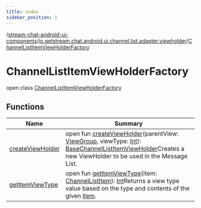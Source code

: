 ```yaml
---
title: index
sidebar_position: 1
---
```

/[stream-chat-android-ui-components](../../index.md)/[io.getstream.chat.android.ui.channel.list.adapter.viewholder](../index.md)/[ChannelListItemViewHolderFactory](index.md)  
  
  
  
# ChannelListItemViewHolderFactory  
open class [ChannelListItemViewHolderFactory](index.md)  
  
## Functions  
  
|  Name |  Summary | 
|---|---|
| <a name="io.getstream.chat.android.ui.channel.list.adapter.viewholder/ChannelListItemViewHolderFactory/createViewHolder/#android.view.ViewGroup#kotlin.Int/PointingToDeclaration/"></a>[createViewHolder](createViewHolder.md)| <a name="io.getstream.chat.android.ui.channel.list.adapter.viewholder/ChannelListItemViewHolderFactory/createViewHolder/#android.view.ViewGroup#kotlin.Int/PointingToDeclaration/"></a>open fun [createViewHolder](createViewHolder.md)(parentView: [ViewGroup](https://developer.android.com/reference/kotlin/android/view/ViewGroup.html), viewType: [Int](https://kotlinlang.org/api/latest/jvm/stdlib/kotlin/-int/index.html)): [BaseChannelListItemViewHolder](../BaseChannelListItemViewHolder/index.md)Creates a new ViewHolder to be used in the Message List.|
| <a name="io.getstream.chat.android.ui.channel.list.adapter.viewholder/ChannelListItemViewHolderFactory/getItemViewType/#io.getstream.chat.android.ui.channel.list.adapter.ChannelListItem/PointingToDeclaration/"></a>[getItemViewType](getItemViewType.md)| <a name="io.getstream.chat.android.ui.channel.list.adapter.viewholder/ChannelListItemViewHolderFactory/getItemViewType/#io.getstream.chat.android.ui.channel.list.adapter.ChannelListItem/PointingToDeclaration/"></a>open fun [getItemViewType](getItemViewType.md)(item: [ChannelListItem](../../io.getstream.chat.android.ui.channel.list.adapter/ChannelListItem/index.md)): [Int](https://kotlinlang.org/api/latest/jvm/stdlib/kotlin/-int/index.html)Returns a view type value based on the type and contents of the given [item](getItemViewType.md).|

